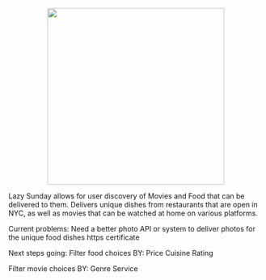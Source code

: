 <p align="center">
  <img src="/app_front/LZ_images/lazysundaysquare.png" width="350"/>
</p>


Lazy Sunday allows for user discovery of Movies and Food that can be delivered to them. Delivers unique dishes from restaurants that are open in NYC, as well as movies that can be watched at home on various platforms.

Current problems:
Need a better photo API or system to deliver photos for the unique food dishes
https certificate

Next steps going:
Filter food choices BY:
Price
Cuisine
Rating

Filter movie choices BY:
Genre
Service

